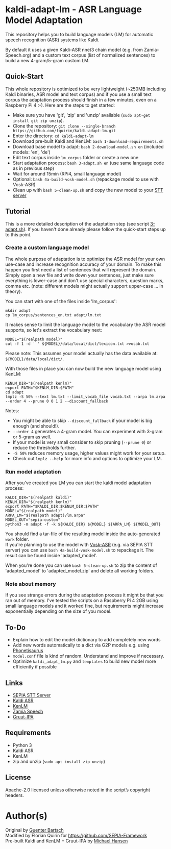 # kaldi-adapt-lm - ASR Language Model Adaptation

This repository helps you to build language models (LM) for automatic speech recognition (ASR) systems like Kaldi.  
  
By default it uses a given Kaldi-ASR nnet3 chain model (e.g. from Zamia-Speech.org) and a custom text corpus (list of normalized sentences) to build a new 4-gram/5-gram custom LM.

## Quick-Start

This whole repository is optimized to be very lightweight (~250MB including Kaldi binaries, ASR model and text corpus) and if you use a small text corpus the adaptation process should finish in a few minutes, even on a Raspberry Pi 4 :-).
Here are the steps to get started:

- Make sure you have 'git', 'zip' and 'unzip' available (`sudo apt-get install git zip unzip`).
- Clone the repository: `git clone --single-branch https://github.com/fquirin/kaldi-adapt-lm.git`
- Enter the directory: `cd kaldi-adapt-lm`
- Download pre-built Kaldi and KenLM: `bash 1-download-requirements.sh`
- Download base model to adapt: `bash 2-download-model.sh en` (included models: 'en', 'de')
- Edit text corpus inside `lm_corpus` folder or create a new one
- Start adaptation process: `bash 3-adapt.sh en` (use same language code as in previous step)
- Wait for around 15min (RPi4, small language model)
- Optional: `bash 4a-build-vosk-model.sh` (repackage model to use with Vosk-ASR)
- Clean up with `bash 5-clean-up.sh` and copy the new model to your [STT server](https://github.com/SEPIA-Framework/sepia-stt-server)

## Tutorial

This is a more detailed description of the adaptation step (see script [3-adapt.sh](3-adapt.sh)). If you haven't done already please follow the quick-start steps up to this point.

### Create a custom language model

The whole purpose of adaptation is to optimize the ASR model for your own use-case and increase recognition accuracy of your domain.
To make this happen you first need a list of sentences that will represent the domain.
Simply open a new file and write down your sentences, just make sure everything is lower-case and don't use special characters, question marks, comma etc. (note: different models might actually support upper-case ... in theory).  
  
You can start with one of the files inside 'lm_corpus':
```
mkdir adapt
cp lm_corpus/sentences_en.txt adapt/lm.txt
```

It makes sense to limit the language model to the vocabulary the ASR model supports, so let's extract the vocabulary next:
```
MODEL="$(realpath model)"
cut -f 1 -d ' ' ${MODEL}/data/local/dict/lexicon.txt >vocab.txt
```

Please note: This assumes your model actually has the data available at: `${MODEL}/data/local/dict/`.  
  
With those files in place you can now build the new language model using KenLM:
```
KENLM_DIR="$(realpath kenlm)"
export PATH="$KENLM_DIR:$PATH"
cd adapt
lmplz -S 50% --text lm.txt --limit_vocab_file vocab.txt --arpa lm.arpa --order 4 --prune 0 0 1 2 --discount_fallback
```

Notes:
- You might be able to skip `--discount_fallback` if your model is big enough (and should!).
- `--order 4` generates a 4-gram model. You can experiment with 3-gram or 5-gram as well.
- If your model is very small consider to skip pruning (`--prune 0`) or reduce the thresholds further.
- `-S 50%` reduces memory usage, higher values might work for your setup.
- Check out `lmplz --help` for more info and options to optimize your LM.

### Run model adaptation

After you've created you LM you can start the kaldi model adaptation process:
```
KALDI_DIR="$(realpath kaldi)"
KENLM_DIR="$(realpath kenlm)"
export PATH="$KALDI_DIR:$KENLM_DIR:$PATH"
MODEL="$(realpath model)"
ARPA_LM="$(realpath adapt)/lm.arpa"
MODEL_OUT="sepia-custom"
python3 -m adapt -f -k ${KALDI_DIR} ${MODEL} ${ARPA_LM} ${MODEL_OUT}
```

You should find a tar-file of the resulting model inside the auto-generated `work` folder.  
If you're planning to use the model with [Vosk-ASR](https://alphacephei.com/vosk/) (e.g. via SEPIA STT server) you can use `bash 4a-build-vosk-model.sh` to repackage it. The result can be found inside 'adapted_model'.  
  
When you're done you can use `bash 5-clean-up.sh` to zip the content of 'adapted_model' to 'adapted_model.zip' and delete all working folders.

### Note about memory

If you see strange errors during the adaptation process it might be that you ran out of memory.
I've tested the scripts on a Raspberry Pi 4 2GB using small language models and it worked fine, but requirements might increase exponentially depending on the size of you model.

## To-Do

- Explain how to edit the model dictionary to add completely new words
- Add new words automatically to a dict via G2P models e.g. using [Phonetisaurus](https://github.com/AdolfVonKleist/Phonetisaurus)
- `model.conf` file is kind of random. Understand and improve if necessary.
- Optimize `kaldi_adapt_lm.py` and `templates` to build new model more efficiently if possible

## Links

- [SEPIA STT Server](https://github.com/SEPIA-Framework/sepia-stt-server)
- [Kaldi ASR](http://kaldi-asr.org)
- [KenLM](https://github.com/kpu/kenlm)
- [Zamia Speech](https://zamia-speech.org)
- [Gruut-IPA](https://github.com/rhasspy/gruut-ipa)

## Requirements

- Python 3
- Kaldi ASR
- KenLM
- zip and unzip (`sudo apt install zip unzip`)

## License

Apache-2.0 licensed unless otherwise noted in the script’s copyright headers.

# Author(s)

Original by [Guenter Bartsch](https://zamia-speech.org)  
Modified by Florian Quirin for https://github.com/SEPIA-Framework  
Pre-built Kaldi and KenLM + Gruut-IPA by [Michael Hansen](https://github.com/synesthesiam)
